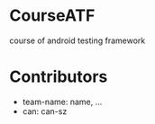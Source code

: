 CourseATF
=========

course of android testing framework

# Contributors
* team-name: name, ...
* can: can-sz
